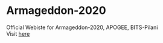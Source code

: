# Armageddon-2020
Official Webiste for Armageddon-2020, APOGEE, BITS-Pilani<br/>
Visit [here](http://bitstimetable.me/Armageddon-2020/)
